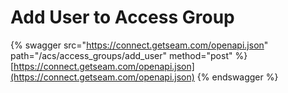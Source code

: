 # Add User to Access Group

{% swagger src="https://connect.getseam.com/openapi.json" path="/acs/access_groups/add_user" method="post" %}
[https://connect.getseam.com/openapi.json](https://connect.getseam.com/openapi.json)
{% endswagger %}
